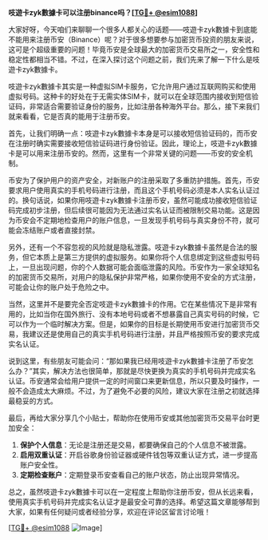 **吱遊卡zyk數據卡可以注册binance吗？[[TG💪+ @esim1088](https://t.me/s/esim1088)]**

大家好呀，今天咱们来聊聊一个很多人都关心的话题——吱遊卡zyk數據卡到底能不能用来注册币安（Binance）呢？对于很多想要参与加密货币投资的朋友来说，这可是个超级重要的问题！毕竟币安是全球最大的加密货币交易所之一，安全性和稳定性都相当不错。不过，在深入探讨这个问题之前，我们先来了解一下什么是吱遊卡zyk數據卡。

吱遊卡zyk數據卡其实是一种虚拟SIM卡服务，它允许用户通过互联网购买和使用虚拟号码。这种卡的好处在于无需实体SIM卡，就可以在全球范围内接收到短信验证码，非常适合需要验证身份的服务，比如注册各种海外平台。那么，接下来我们就来看看，它是否真的能用于注册币安。

首先，让我们明确一点：吱遊卡zyk數據卡本身是可以接收短信验证码的，而币安在注册时确实需要接收短信验证码进行身份验证。因此，理论上，吱遊卡zyk數據卡是可以用来注册币安的。然而，这里有一个非常关键的问题——币安的安全机制。

币安为了保护用户的资产安全，对新账户的注册采取了多重防护措施。首先，币安要求用户使用真实的手机号码进行注册，而且这个手机号码必须是本人实名认证过的。换句话说，如果你用吱遊卡zyk數據卡注册币安，虽然可能成功接收短信验证码完成初步注册，但后续很可能因为无法通过实名认证而被限制交易功能。这是因为币安会不定期地检查用户的账户信息，一旦发现手机号码与真实身份不符，就可能会冻结账户或者直接封禁。

另外，还有一个不容忽视的风险就是隐私泄露。吱遊卡zyk數據卡虽然是合法的服务，但它本质上是第三方提供的虚拟服务。如果你将个人信息绑定到这些虚拟号码上，一旦出现问题，你的个人数据可能会面临泄露的风险。币安作为一家全球知名的加密货币交易所，对用户的隐私保护非常严格，如果你使用不安全的方式注册，可能会让你的账户处于危险之中。

当然，这里并不是要完全否定吱遊卡zyk數據卡的作用。它在某些情况下是非常有用的，比如当你在国外旅行、没有本地号码或者不想暴露自己真实号码的时候，它可以作为一个临时解决方案。但是，如果你的目标是长期使用币安进行加密货币交易，我建议还是使用自己的真实手机号码进行注册，并且严格按照币安的要求完成实名认证。

说到这里，有些朋友可能会问：“那如果我已经用吱遊卡zyk數據卡注册了币安怎么办？”其实，解决方法也很简单，那就是尽快更换为真实的手机号码并完成实名认证。币安通常会给用户提供一定的时间窗口来更新信息，所以只要及时操作，一般不会造成太大麻烦。不过，为了避免不必要的风险，建议大家在注册之初就选择最稳妥的方式。

最后，再给大家分享几个小贴士，帮助你在使用币安或其他加密货币交易平台时更加安全：

1. **保护个人信息**：无论是注册还是交易，都要确保自己的个人信息不被泄露。
2. **启用双重认证**：开启谷歌身份验证器或硬件钱包等双重认证方式，进一步提高账户安全性。
3. **定期检查账户**：定期登录币安查看自己的账户状态，防止出现异常情况。

总之，虽然吱遊卡zyk數據卡可以在一定程度上帮助你注册币安，但从长远来看，使用真实手机号码并完成实名认证才是最安全可靠的选择。希望这篇文章能够帮到大家，如果有任何疑问或者经验分享，欢迎在评论区留言讨论哦！

[[TG💪+ @esim1088](https://t.me/s/esim1088) ![Image](https://i.postimg.cc/4NQfJmqS/Snipaste-2025-05-13-00-14-12.png)]